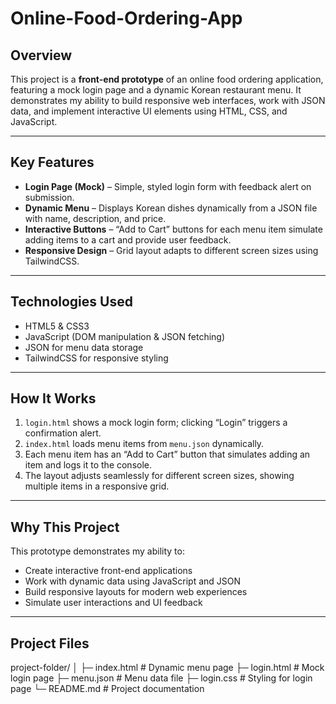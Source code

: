 # Online-Food-Ordering-App

## Overview
This project is a **front-end prototype** of an online food ordering application, featuring a mock login page and a dynamic Korean restaurant menu. It demonstrates my ability to build responsive web interfaces, work with JSON data, and implement interactive UI elements using HTML, CSS, and JavaScript.

---

## Key Features

- **Login Page (Mock)** – Simple, styled login form with feedback alert on submission.
- **Dynamic Menu** – Displays Korean dishes dynamically from a JSON file with name, description, and price.
- **Interactive Buttons** – “Add to Cart” buttons for each menu item simulate adding items to a cart and provide user feedback.
- **Responsive Design** – Grid layout adapts to different screen sizes using TailwindCSS.

---

## Technologies Used

- HTML5 & CSS3
- JavaScript (DOM manipulation & JSON fetching)
- JSON for menu data storage
- TailwindCSS for responsive styling

---

## How It Works

1. `login.html` shows a mock login form; clicking “Login” triggers a confirmation alert.
2. `index.html` loads menu items from `menu.json` dynamically.
3. Each menu item has an “Add to Cart” button that simulates adding an item and logs it to the console.
4. The layout adjusts seamlessly for different screen sizes, showing multiple items in a responsive grid.

---

## Why This Project

This prototype demonstrates my ability to:

- Create interactive front-end applications
- Work with dynamic data using JavaScript and JSON
- Build responsive layouts for modern web experiences
- Simulate user interactions and UI feedback

---

## Project Files

project-folder/
│
├─ index.html          # Dynamic menu page
├─ login.html          # Mock login page
├─ menu.json           # Menu data file
├─ login.css           # Styling for login page
└─ README.md           # Project documentation